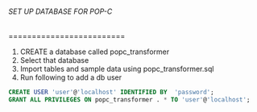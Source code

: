 ###### SET UP DATABASE FOR POP-C
=========================

1. CREATE a database called popc_transformer
2. Select that database
3. Import tables and sample data using popc_transformer.sql
4. Run following to add a db user

```sql
CREATE USER 'user'@'localhost' IDENTIFIED BY  'password';
GRANT ALL PRIVILEGES ON popc_transformer . * TO 'user'@'localhost';
```